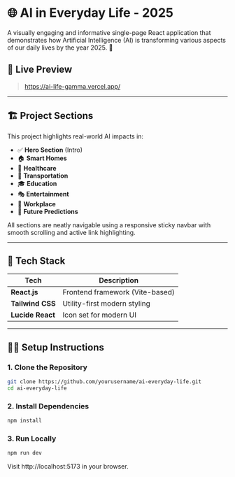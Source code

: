# 🌐 AI in Everyday Life - 2025

A visually engaging and informative single-page React application that demonstrates how Artificial Intelligence (AI) is transforming various aspects of our daily lives by the year 2025. 🚀

## 📸 Live Preview

> https://ai-life-gamma.vercel.app/

---

## 🏗️ Project Sections

This project highlights real-world AI impacts in:

- ✅ **Hero Section** (Intro)
- 🏠 **Smart Homes**
- 🏥 **Healthcare**
- 🚗 **Transportation**
- 🎓 **Education**
- 🎭 **Entertainment**
- 💼 **Workplace**
- 🔮 **Future Predictions**

All sections are neatly navigable using a responsive sticky navbar with smooth scrolling and active link highlighting.

---

## 🧰 Tech Stack

| Tech        | Description                         |
|-------------|-------------------------------------|
| **React.js**| Frontend framework (Vite-based)     |
| **Tailwind CSS** | Utility-first modern styling     |
| **Lucide React** | Icon set for modern UI           |

---

## 🧑‍💻 Setup Instructions

### 1. Clone the Repository
```bash
git clone https://github.com/yourusername/ai-everyday-life.git
cd ai-everyday-life
```

### 2. Install Dependencies
```bash
npm install
```

### 3. Run Locally
```bash
npm run dev
```
Visit http://localhost:5173 in your browser.
